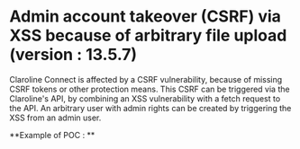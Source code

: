 # Admin account takeover (CSRF) via XSS because of arbitrary file upload (version : 13.5.7)

Claroline Connect is affected by a CSRF vulnerability, because of missing CSRF tokens or other protection means. This CSRF can be triggered via the Claroline's API,
by combining an XSS vulnerability with a fetch request to the API. An arbitrary user with admin rights can be created by triggering the XSS from an admin user.

**Example of POC : **



